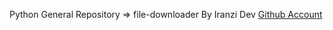 Python General Repository => file-downloader By Iranzi Dev <a href='https://github.com/Iranzithierry'>Github Account</a>